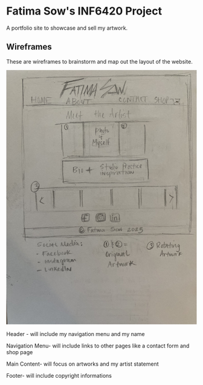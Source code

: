 # Fatima Sow's INF6420 Project

A portfolio site to showcase and sell my artwork.

## Wireframes

These are wireframes to brainstorm and map out the layout of the website.

![Wireframe of Landing Page](<wireframes/wireframe 1.jpg>)

Header - will include my navigation menu and my name

Navigation Menu- will include links to other pages like a contact form and shop page

Main Content- will focus on artworks and my artist statement

Footer- will include copyright informations